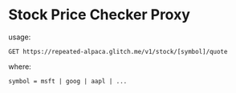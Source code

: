 # Stock Price Checker Proxy

usage:

`GET https://repeated-alpaca.glitch.me/v1/stock/[symbol]/quote`

where:

`symbol = msft | goog | aapl | ...`
